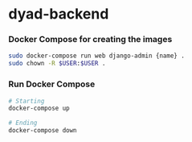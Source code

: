 # dyad-backend

### Docker Compose for creating the images
```bash
sudo docker-compose run web django-admin {name} .
sudo chown -R $USER:$USER .
```

### Run Docker Compose
```bash
# Starting
docker-compose up

# Ending
docker-compose down
```
